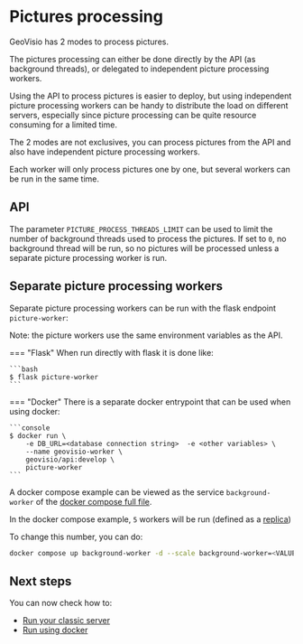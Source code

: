 # Pictures processing

GeoVisio has 2 modes to process pictures.

The pictures processing can either be done directly by the API (as background threads), or delegated to independent picture processing workers.

Using the API to process pictures is easier to deploy, but using independent picture processing workers can be handy to distribute the load on different servers, especially since picture processing can be quite resource consuming for a limited time.

The 2 modes are not exclusives, you can process pictures from the API and also have independent picture processing workers.

Each worker will only process pictures one by one, but several workers can be run in the same time.

## API

The parameter `PICTURE_PROCESS_THREADS_LIMIT` can be used to limit the number of background threads used to process the pictures. If set to `0`, no background thread will be run, so no pictures will be processed unless a separate picture processing worker is run.

## Separate picture processing workers

Separate picture processing workers can be run with the flask endpoint `picture-worker`:

Note: the picture workers use the same environment variables as the API.


=== "Flask"
	When run directly with flask it is done like:

	```bash
	$ flask picture-worker
	```

=== "Docker"
	There is a separate docker entrypoint that can be used when using docker:

	```console
	$ docker run \
		-e DB_URL=<database connection string>  -e <other variables> \
		--name geovisio-worker \
		geovisio/api:develop \
		picture-worker
	```

A docker compose example can be viewed as the service `background-worker` of the [docker compose full file](https://gitlab.com/panoramax/server/api/-/blob/main/docker/docker-compose-full.yml).

In the docker compose example, `5` workers will be run (defined as a [replica](https://docs.docker.com/compose/compose-file/deploy/#replicas))

To change this number, you can do:

```bash
docker compose up background-worker -d --scale background-worker=<VALUE>
```

## Next steps

You can now check how to:
- [Run your classic server](./14_Running_Classic.md)
- [Run using docker](./14_Running_Docker.md)

